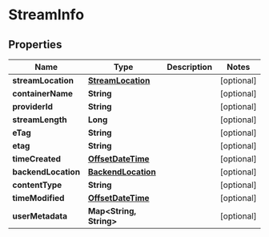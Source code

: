 
# StreamInfo

## Properties
Name | Type | Description | Notes
------------ | ------------- | ------------- | -------------
**streamLocation** | [**StreamLocation**](StreamLocation.md) |  |  [optional]
**containerName** | **String** |  |  [optional]
**providerId** | **String** |  |  [optional]
**streamLength** | **Long** |  |  [optional]
**eTag** | **String** |  |  [optional]
**etag** | **String** |  |  [optional]
**timeCreated** | [**OffsetDateTime**](OffsetDateTime.md) |  |  [optional]
**backendLocation** | [**BackendLocation**](BackendLocation.md) |  |  [optional]
**contentType** | **String** |  |  [optional]
**timeModified** | [**OffsetDateTime**](OffsetDateTime.md) |  |  [optional]
**userMetadata** | **Map&lt;String, String&gt;** |  |  [optional]



